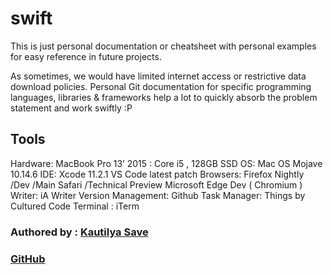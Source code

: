 # swift

This is just personal documentation or cheatsheet with personal examples for easy reference in future projects.

As sometimes, we would have limited internet access or restrictive data download policies. Personal Git documentation for specific programming languages, libraries & frameworks help a lot to quickly absorb the problem statement and work swiftly :P

## Tools

Hardware: MacBook Pro 13’ 2015 : Core i5 , 128GB SSD OS: Mac OS Mojave 10.14.6 IDE: Xcode 11.2.1 VS Code latest patch Browsers: Firefox Nightly /Dev /Main Safari /Technical Preview Microsoft Edge Dev \( Chromium \) Writer: iA Writer Version Management: Github Task Manager: Things by Cultured Code Terminal : iTerm

### Authored by : [Kautilya Save](https://sensehack.github.io/)

### [GitHub](https://github.com/SensehacK)

